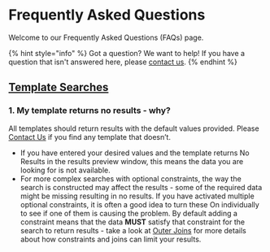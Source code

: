 # Frequently Asked Questions

Welcome to our Frequently Asked Questions \(FAQs\) page. 

{% hint style="info" %}
Got a question? We want to help! If you have a question that isn't answered here, please [contact us](contact-us.md).
{% endhint %}

## [Template Searches](https://user-documentation-intermine.gitbook.io/user-documentation/content/user-documentation/keyword-search)

### 1. My template returns no results - why?

All templates should return results with the default values provided. Please [Contact Us](contact-us.md) if you find any template that doesn’t.

* If you have entered your desired values and the template returns No Results in the results preview window, this means the data you are looking for is not available.
* For more complex searches with optional constraints, the way the search is constructed may affect the results - some of the required data might be missing resulting in no results. If you have activated multiple optional constraints, it is often a good idea to turn these On individually to see if one of them is causing the problem. By default adding a constraint means that the data **MUST** satisfy that constraint for the search to return results - take a look at [Outer Joins](https://flymine.readthedocs.io/en/latest/query-builder/Documentationquerybuilder.html#outerjoin) for more details about how constraints and joins can limit your results. 

## 




